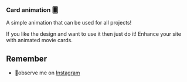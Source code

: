 ### Card animation 🂠
A simple animation that can be used for all projects! 

If you like the design and want to use it then just do it! Enhance your site with animated movie cards.

## Remember
- 👀observe me on [Instagram](https://www.instagram.com/muclx7/)
